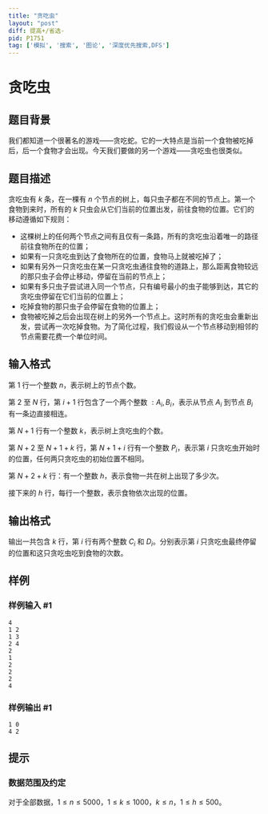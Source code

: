 ```yaml
---
title: "贪吃虫"
layout: "post"
diff: 提高+/省选-
pid: P1751
tag: ['模拟', '搜索', '图论', '深度优先搜索,DFS']
---
```

# 贪吃虫
## 题目背景

我们都知道一个很著名的游戏——贪吃蛇。它的一大特点是当前一个食物被吃掉后，后一个食物才会出现。今天我们要做的另一个游戏——贪吃虫也很类似。

## 题目描述

贪吃虫有 $k$ 条，在一棵有 $n$ 个节点的树上，每只虫子都在不同的节点上。第一个食物到来时，所有的 $k$ 只虫会从它们当前的位置出发，前往食物的位置。它们的移动遵循如下规则：

- 这棵树上的任何两个节点之间有且仅有一条路，所有的贪吃虫沿着唯一的路径前往食物所在的位置；
- 如果有一只贪吃虫到达了食物所在的位置，食物马上就被吃掉了；
- 如果有另外一只贪吃虫在某一只贪吃虫通往食物的道路上，那么距离食物较远的那只虫子会停止移动，停留在当前的节点上；
- 如果有多只虫子尝试进入同一个节点，只有编号最小的虫子能够到达，其它的贪吃虫停留在它们当前的位置上；
- 吃掉食物的那只虫子会停留在食物的位置上；
- 食物被吃掉之后会出现在树上的另外一个节点上。这时所有的贪吃虫会重新出发，尝试再一次吃掉食物。为了简化过程，我们假设从一个节点移动到相邻的节点需要花费一个单位时间。

## 输入格式

第 $1$ 行一个整数 $n$，表示树上的节点个数。

第 $2$ 至 $N$ 行，第 $i+1$ 行包含了一个两个整数 $:A_i,B_i$，表示从节点 $A_i$ 到节点 $B_i$ 有一条边直接相连。

第 $N+1$ 行有一个整数 $k$，表示树上贪吃虫的个数。

第 $N+2$ 至 $N+1+k$ 行，第 $N+1+i$ 行有一个整数 $P_i$，表示第 $i$ 只贪吃虫开始时的位置，任何两只贪吃虫的初始位置不相同。

第 $N+2+k$ 行：有一个整数 $h$，表示食物一共在树上出现了多少次。

接下来的 $h$ 行，每行一个整数，表示食物依次出现的位置。
## 输出格式

输出一共包含 $k$ 行，第 $i$ 行有两个整数 $C_i$ 和 $D_i$。分别表示第 $i$ 只贪吃虫最终停留的位置和这只贪吃虫吃到食物的次数。
## 样例

### 样例输入 #1
```
4
1 2
1 3
2 4
2
1
2
2
2
4
```
### 样例输出 #1
```
1 0
4 2

```
## 提示


### 数据范围及约定

对于全部数据，$1 \le n \le 5000$，$1 \le k \le 1000$，$k \le n$，$1 \le h \le 500$。
